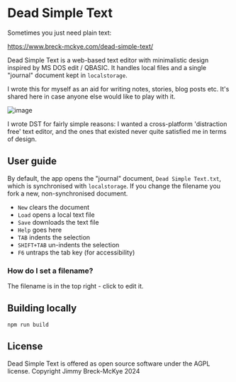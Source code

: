 ﻿# Dead Simple Text

Sometimes you just need plain text:

https://www.breck-mckye.com/dead-simple-text/

Dead Simple Text is a web-based text editor with minimalistic design inspired by MS DOS edit / QBASIC. It handles local
files and a single "journal" document kept in `localstorage`.

I wrote this for myself as an aid for writing notes, stories, blog posts etc. It's shared here in case anyone else 
would like to play with it.

![image](https://user-images.githubusercontent.com/3148617/50551486-ef2fb200-0c78-11e9-84a8-b73da67f5a4e.png)

I wrote DST for fairly simple reasons: I wanted a cross-platform 'distraction free' text editor, and the ones that 
existed never quite satisfied me in terms of design.

## User guide

By default, the app opens the "journal" document, `Dead Simple Text.txt`, which is synchronised with `localstorage`. If
you change the filename you fork a new, non-synchronised document.

- `New` clears the document
- `Load` opens a local text file
- `Save` downloads the text file
- `Help` goes here
- `TAB` indents the selection
- `SHIFT+TAB` un-indents the selection
- `F6` untraps the tab key (for accessibility)

### How do I set a filename?

The filename is in the top right - click to edit it.

## Building locally

`npm run build`

## License

Dead Simple Text is offered as open source software under the AGPL license. Copyright Jimmy Breck-McKye 2024